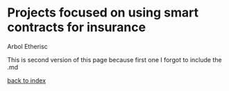 <h1>Projects focused on using smart contracts for insurance </h1>
Arbol
Etherisc

This is second version of this page because first one I forgot to include the .md

[back to index](readme.md)
